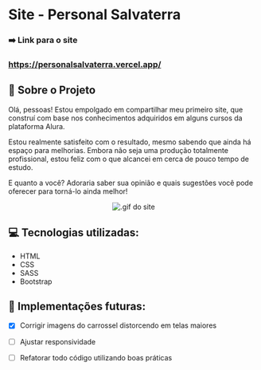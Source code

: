 <!-- Última Atualização: 04 de Setembro de 2023 -->

# Site - Personal Salvaterra

### ➡️ Link para o site
### https://personalsalvaterra.vercel.app/

 
## 📄 Sobre o Projeto

 Olá, pessoas! Estou empolgado em compartilhar meu primeiro site, que construí com base nos conhecimentos adquiridos em alguns cursos da plataforma Alura.

Estou realmente satisfeito com o resultado, mesmo sabendo que ainda há espaço para melhorias. Embora não seja uma produção totalmente profissional, estou feliz com o que alcancei em cerca de pouco tempo de estudo.

E quanto a você? Adoraria saber sua opinião e quais sugestões você pode oferecer para torná-lo ainda melhor! 

<p align="center">
  <img src="./extra/animacao.gif" alt=".gif do site">
</p>

## 💻 Tecnologias utilizadas:

* HTML
* CSS
* SASS
* Bootstrap

## 🚧 Implementações futuras:

- [x] Corrigir imagens do carrossel distorcendo em telas maiores
- [ ] Ajustar responsividade
- [ ] Refatorar todo código utilizando boas práticas


